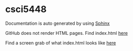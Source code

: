 # csci5448

Documentation is auto generated by using [Sphinx](http://www.sphinx-doc.org/en/master/usage/extensions/autodoc.html)


GitHub does not render HTML pages. Find index.html [here](./docs/build/html/index.html)


Find a screen grab of what index.html looks like [here](./AutoDocSample.png)
